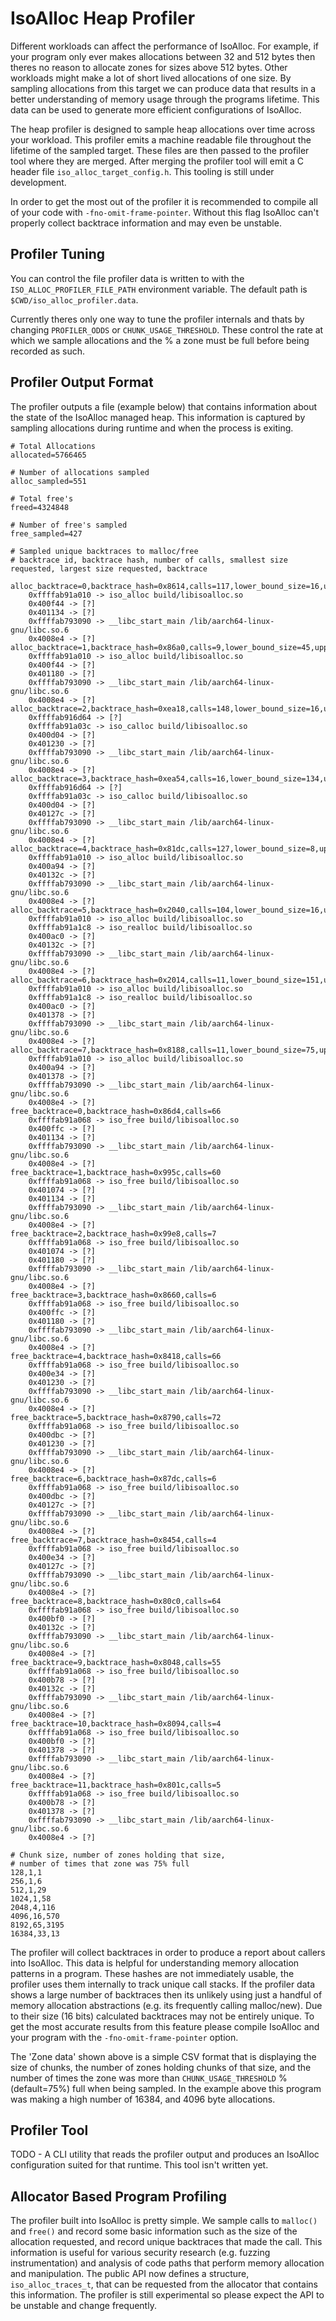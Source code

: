 # IsoAlloc Heap Profiler

Different workloads can affect the performance of IsoAlloc. For example, if your program only ever makes allocations between 32 and 512 bytes then theres no reason to allocate zones for sizes above 512 bytes. Other workloads might make a lot of short lived allocations of one size. By sampling allocations from this target we can produce data that results in a better understanding of memory usage through the programs lifetime. This data can be used to generate more efficient configurations of IsoAlloc.

The heap profiler is designed to sample heap allocations over time across your workload. This profiler emits a machine readable file throughout the lifetime of the sampled target. These files are then passed to the profiler tool where they are merged. After merging the profiler tool will emit a C header file `iso_alloc_target_config.h`. This tooling is still under development.

In order to get the most out of the profiler it is recommended to compile all of your code with `-fno-omit-frame-pointer`. Without this flag IsoAlloc can't properly collect backtrace information and may even be unstable.

## Profiler Tuning

You can control the file profiler data is written to with the `ISO_ALLOC_PROFILER_FILE_PATH` environment variable. The default path is `$CWD/iso_alloc_profiler.data`.

Currently theres only one way to tune the profiler internals and thats by changing `PROFILER_ODDS` or `CHUNK_USAGE_THRESHOLD`. These control the rate at which we sample allocations and the % a zone must be full before being recorded as such.

## Profiler Output Format

The profiler outputs a file (example below) that contains information about the state of the IsoAlloc managed heap. This information is captured by sampling allocations during runtime and when the process is exiting.

```
# Total Allocations
allocated=5766465

# Number of allocations sampled
alloc_sampled=551

# Total free's
freed=4324848

# Number of free's sampled
free_sampled=427

# Sampled unique backtraces to malloc/free
# backtrace id, backtrace hash, number of calls, smallest size requested, largest size requested, backtrace

alloc_backtrace=0,backtrace_hash=0x8614,calls=117,lower_bound_size=16,upper_bound_size=8192
	0xffffab91a010 -> iso_alloc build/libisoalloc.so
	0x400f44 -> [?]
	0x401134 -> [?]
	0xffffab793090 -> __libc_start_main /lib/aarch64-linux-gnu/libc.so.6
	0x4008e4 -> [?]
alloc_backtrace=1,backtrace_hash=0x86a0,calls=9,lower_bound_size=45,upper_bound_size=538
	0xffffab91a010 -> iso_alloc build/libisoalloc.so
	0x400f44 -> [?]
	0x401180 -> [?]
	0xffffab793090 -> __libc_start_main /lib/aarch64-linux-gnu/libc.so.6
	0x4008e4 -> [?]
alloc_backtrace=2,backtrace_hash=0xea18,calls=148,lower_bound_size=16,upper_bound_size=8192
	0xffffab916d64 -> [?]
	0xffffab91a03c -> iso_calloc build/libisoalloc.so
	0x400d04 -> [?]
	0x401230 -> [?]
	0xffffab793090 -> __libc_start_main /lib/aarch64-linux-gnu/libc.so.6
	0x4008e4 -> [?]
alloc_backtrace=3,backtrace_hash=0xea54,calls=16,lower_bound_size=134,upper_bound_size=8212
	0xffffab916d64 -> [?]
	0xffffab91a03c -> iso_calloc build/libisoalloc.so
	0x400d04 -> [?]
	0x40127c -> [?]
	0xffffab793090 -> __libc_start_main /lib/aarch64-linux-gnu/libc.so.6
	0x4008e4 -> [?]
alloc_backtrace=4,backtrace_hash=0x81dc,calls=127,lower_bound_size=8,upper_bound_size=4096
	0xffffab91a010 -> iso_alloc build/libisoalloc.so
	0x400a94 -> [?]
	0x40132c -> [?]
	0xffffab793090 -> __libc_start_main /lib/aarch64-linux-gnu/libc.so.6
	0x4008e4 -> [?]
alloc_backtrace=5,backtrace_hash=0x2040,calls=104,lower_bound_size=16,upper_bound_size=8192
	0xffffab91a010 -> iso_alloc build/libisoalloc.so
	0xffffab91a1c8 -> iso_realloc build/libisoalloc.so
	0x400ac0 -> [?]
	0x40132c -> [?]
	0xffffab793090 -> __libc_start_main /lib/aarch64-linux-gnu/libc.so.6
	0x4008e4 -> [?]
alloc_backtrace=6,backtrace_hash=0x2014,calls=11,lower_bound_size=151,upper_bound_size=4124
	0xffffab91a010 -> iso_alloc build/libisoalloc.so
	0xffffab91a1c8 -> iso_realloc build/libisoalloc.so
	0x400ac0 -> [?]
	0x401378 -> [?]
	0xffffab793090 -> __libc_start_main /lib/aarch64-linux-gnu/libc.so.6
	0x4008e4 -> [?]
alloc_backtrace=7,backtrace_hash=0x8188,calls=11,lower_bound_size=75,upper_bound_size=2062
	0xffffab91a010 -> iso_alloc build/libisoalloc.so
	0x400a94 -> [?]
	0x401378 -> [?]
	0xffffab793090 -> __libc_start_main /lib/aarch64-linux-gnu/libc.so.6
	0x4008e4 -> [?]
free_backtrace=0,backtrace_hash=0x86d4,calls=66
	0xffffab91a068 -> iso_free build/libisoalloc.so
	0x400ffc -> [?]
	0x401134 -> [?]
	0xffffab793090 -> __libc_start_main /lib/aarch64-linux-gnu/libc.so.6
	0x4008e4 -> [?]
free_backtrace=1,backtrace_hash=0x995c,calls=60
	0xffffab91a068 -> iso_free build/libisoalloc.so
	0x401074 -> [?]
	0x401134 -> [?]
	0xffffab793090 -> __libc_start_main /lib/aarch64-linux-gnu/libc.so.6
	0x4008e4 -> [?]
free_backtrace=2,backtrace_hash=0x99e8,calls=7
	0xffffab91a068 -> iso_free build/libisoalloc.so
	0x401074 -> [?]
	0x401180 -> [?]
	0xffffab793090 -> __libc_start_main /lib/aarch64-linux-gnu/libc.so.6
	0x4008e4 -> [?]
free_backtrace=3,backtrace_hash=0x8660,calls=6
	0xffffab91a068 -> iso_free build/libisoalloc.so
	0x400ffc -> [?]
	0x401180 -> [?]
	0xffffab793090 -> __libc_start_main /lib/aarch64-linux-gnu/libc.so.6
	0x4008e4 -> [?]
free_backtrace=4,backtrace_hash=0x8418,calls=66
	0xffffab91a068 -> iso_free build/libisoalloc.so
	0x400e34 -> [?]
	0x401230 -> [?]
	0xffffab793090 -> __libc_start_main /lib/aarch64-linux-gnu/libc.so.6
	0x4008e4 -> [?]
free_backtrace=5,backtrace_hash=0x8790,calls=72
	0xffffab91a068 -> iso_free build/libisoalloc.so
	0x400dbc -> [?]
	0x401230 -> [?]
	0xffffab793090 -> __libc_start_main /lib/aarch64-linux-gnu/libc.so.6
	0x4008e4 -> [?]
free_backtrace=6,backtrace_hash=0x87dc,calls=6
	0xffffab91a068 -> iso_free build/libisoalloc.so
	0x400dbc -> [?]
	0x40127c -> [?]
	0xffffab793090 -> __libc_start_main /lib/aarch64-linux-gnu/libc.so.6
	0x4008e4 -> [?]
free_backtrace=7,backtrace_hash=0x8454,calls=4
	0xffffab91a068 -> iso_free build/libisoalloc.so
	0x400e34 -> [?]
	0x40127c -> [?]
	0xffffab793090 -> __libc_start_main /lib/aarch64-linux-gnu/libc.so.6
	0x4008e4 -> [?]
free_backtrace=8,backtrace_hash=0x80c0,calls=64
	0xffffab91a068 -> iso_free build/libisoalloc.so
	0x400bf0 -> [?]
	0x40132c -> [?]
	0xffffab793090 -> __libc_start_main /lib/aarch64-linux-gnu/libc.so.6
	0x4008e4 -> [?]
free_backtrace=9,backtrace_hash=0x8048,calls=55
	0xffffab91a068 -> iso_free build/libisoalloc.so
	0x400b78 -> [?]
	0x40132c -> [?]
	0xffffab793090 -> __libc_start_main /lib/aarch64-linux-gnu/libc.so.6
	0x4008e4 -> [?]
free_backtrace=10,backtrace_hash=0x8094,calls=4
	0xffffab91a068 -> iso_free build/libisoalloc.so
	0x400bf0 -> [?]
	0x401378 -> [?]
	0xffffab793090 -> __libc_start_main /lib/aarch64-linux-gnu/libc.so.6
	0x4008e4 -> [?]
free_backtrace=11,backtrace_hash=0x801c,calls=5
	0xffffab91a068 -> iso_free build/libisoalloc.so
	0x400b78 -> [?]
	0x401378 -> [?]
	0xffffab793090 -> __libc_start_main /lib/aarch64-linux-gnu/libc.so.6
	0x4008e4 -> [?]

# Chunk size, number of zones holding that size,
# number of times that zone was 75% full
128,1,1
256,1,6
512,1,29
1024,1,58
2048,4,116
4096,16,570
8192,65,3195
16384,33,13
```

The profiler will collect backtraces in order to produce a report about callers into IsoAlloc. This data is helpful for understanding memory allocation patterns in a program. These hashes are not immediately usable, the profiler uses them internally to track unique call stacks. If the profiler data shows a large number of backtraces then its unlikely using just a handful of memory allocation abstractions (e.g. its frequently calling malloc/new). Due to their size (16 bits) calculated backtraces may not be entirely unique. To get the most accurate results from this feature please compile IsoAlloc and your program with the `-fno-omit-frame-pointer` option.

The 'Zone data' shown above is a simple CSV format that is displaying the size of chunks, the number of zones holding chunks of that size, and the number of times the zone was more than `CHUNK_USAGE_THRESHOLD` % (default=75%) full when being sampled. In the example above this program was making a high number of 16384, and 4096 byte allocations.

## Profiler Tool

TODO - A CLI utility that reads the profiler output and produces an IsoAlloc configuration suited for that runtime. This tool isn't written yet.

## Allocator Based Program Profiling

The profiler built into IsoAlloc is pretty simple. We sample calls to `malloc()` and `free()` and record some basic information such as the size of the allocation requested, and record unique backtraces that made the call. This information is useful for various security research (e.g. fuzzing instrumentation) and analysis of code paths that perform memory allocation and manipulation. The public API now defines a structure, `iso_alloc_traces_t`, that can be requested from the allocator that contains this information. The profiler is still experimental so please expect the API to be unstable and change frequently.
